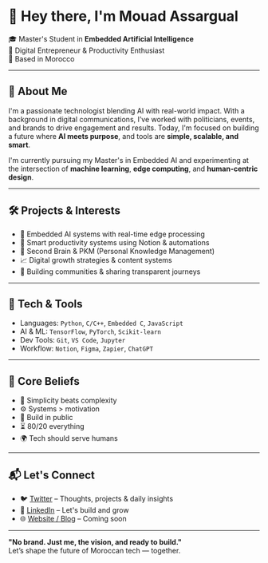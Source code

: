 # 👋 Hey there, I'm Mouad Assargual

🎓 Master's Student in **Embedded Artificial Intelligence**  
🚀 Digital Entrepreneur & Productivity Enthusiast  
📍 Based in Morocco

---

## 🧠 About Me

I'm a passionate technologist blending AI with real-world impact. With a background in digital communications, I’ve worked with politicians, events, and brands to drive engagement and results. Today, I'm focused on building a future where **AI meets purpose**, and tools are **simple, scalable, and smart**.

I'm currently pursuing my Master's in Embedded AI and experimenting at the intersection of **machine learning**, **edge computing**, and **human-centric design**.

---

## 🛠️ Projects & Interests

- 🤖 Embedded AI systems with real-time edge processing  
- 🧰 Smart productivity systems using Notion & automations  
- 🧠 Second Brain & PKM (Personal Knowledge Management)  
- 📈 Digital growth strategies & content systems  
- 🧩 Building communities & sharing transparent journeys  

---

## 🔧 Tech & Tools

- Languages: `Python`, `C/C++`, `Embedded C`, `JavaScript`
- AI & ML: `TensorFlow`, `PyTorch`, `Scikit-learn`
- Dev Tools: `Git`, `VS Code`, `Jupyter`
- Workflow: `Notion`, `Figma`, `Zapier`, `ChatGPT`

---

## 🧭 Core Beliefs

- 🧩 Simplicity beats complexity  
- ⚙️ Systems > motivation  
- 🧱 Build in public  
- ⏳ 80/20 everything  
- 🌍 Tech should serve humans

---

## 📬 Let's Connect

- 🐦 [Twitter](https://twitter.com/mouadassargual) – Thoughts, projects & daily insights  
- 💼 [LinkedIn](https://www.linkedin.com/mouadassargual) – Let's build and grow  
- 🌐 [Website / Blog](#) – Coming soon  

---

**"No brand. Just me, the vision, and ready to build."**  
Let’s shape the future of Moroccan tech — together.

